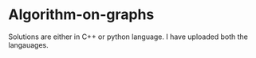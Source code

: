 # Algorithm-on-graphs
Solutions are either in C++ or python language.
I have uploaded both the langauages.
